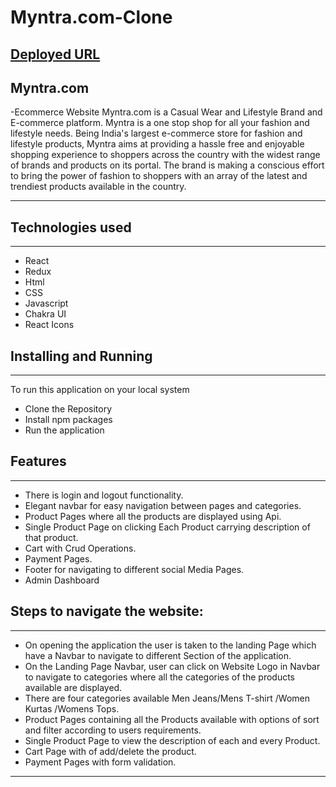
# Myntra.com-Clone
## [Deployed URL](https://myntra-clone-iota.vercel.app/)
## Myntra.com
-Ecommerce Website
Myntra.com is a Casual Wear and Lifestyle Brand and E-commerce platform. 
Myntra is a one stop shop for all your fashion and lifestyle needs. Being India's largest e-commerce store for fashion and lifestyle products, Myntra aims at providing a hassle free and enjoyable shopping experience to shoppers across the country with the widest range of brands and products on its portal. The brand is making a conscious effort to bring the power of fashion to shoppers with an array of the latest and trendiest products available in the country.



---

## Technologies used

<hr>

- React
- Redux
- Html
- CSS
- Javascript
- Chakra UI
- React Icons

## Installing and Running

<hr>

To run this application on your local system

- Clone the Repository
- Install npm packages
- Run the application

## Features

---

- There is login and logout functionality.
- Elegant navbar for easy navigation between pages and categories.
- Product Pages where all the products are displayed using Api.
- Single Product Page on clicking Each Product carrying description of that product.
- Cart with Crud Operations.
- Payment Pages.
- Footer for navigating to different social Media Pages.
- Admin Dashboard

## Steps to navigate the website:

<hr>

- On opening the application the user is taken to the landing Page which have a Navbar to navigate to different Section of the application.
- On the Landing Page Navbar, user can click on Website Logo in Navbar to navigate to categories where all the categories of the products available are displayed.
- There are four categories available Men Jeans/Mens T-shirt /Women Kurtas /Womens Tops.
- Product Pages containing all the Products available with options of sort and filter according to users requirements.
- Single Product Page to view the description of each and every Product.
- Cart Page with of add/delete the product.
- Payment Pages with form validation.

---
